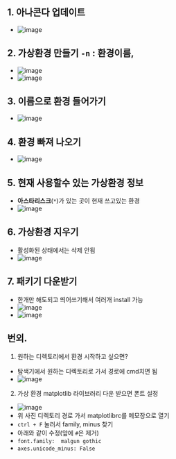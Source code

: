 ## 1. 아나콘다 업데이트
- ![image](https://user-images.githubusercontent.com/77317312/111432141-fbac6200-873f-11eb-97a9-869594fb8ff4.png)

## 2. 가상환경 만들기 `-n` : 환경이름,  
- ![image](https://user-images.githubusercontent.com/77317312/111431543-44afe680-873f-11eb-945b-f04127f2dbd3.png)
- ![image](https://user-images.githubusercontent.com/77317312/116832906-83b3d180-abf1-11eb-8465-273e6305077a.png)

## 3. 이름으로 환경 들어가기
- ![image](https://user-images.githubusercontent.com/77317312/111430936-74aaba00-873e-11eb-84bf-07f888a4781a.png)

## 4. 환경 빠져 나오기
- ![image](https://user-images.githubusercontent.com/77317312/111430986-87bd8a00-873e-11eb-8790-e896618477b0.png)

## 5. 현재 사용할수 있는 가상환경 정보
- **아스타리스크**(`*`)가 있는 곳이 현재 쓰고있는 환경
- ![image](https://user-images.githubusercontent.com/77317312/111431230-dff48c00-873e-11eb-9216-3ef5c01b09df.png)

## 6. 가상환경 지우기
- 활성화된 상태에서는 삭제 안됨
- ![image](https://user-images.githubusercontent.com/77317312/111431809-96587100-873f-11eb-8881-74195f8785b5.png)

## 7. 패키기 다운받기
- 한개만 해도되고 띄어쓰기해서 여러개 install 가능
- ![image](https://user-images.githubusercontent.com/77317312/111432458-665d9d80-8740-11eb-821d-817dfb111dfe.png)
- ![image](https://user-images.githubusercontent.com/77317312/116833000-210f0580-abf2-11eb-906c-d0219d01d5c6.png)


## 번외. 
1. 원하는 디렉토리에서 환경 시작하고 싶으면?
- 탐색기에서 원하는 디렉토리로 가서 경로에 cmd치면 됨
- ![image](https://user-images.githubusercontent.com/77317312/111434825-5b583c80-8743-11eb-884d-6eec285cef17.png)

2. 가상 환경 matplotlib 라이브러리 다운 받으면 폰트 설정
- ![image](https://user-images.githubusercontent.com/77317312/116833256-3c2e4500-abf3-11eb-8ee6-f41e308a71a9.png)
- 위 사진 디렉토리 경로 가서 matplotlibrc를 메모장으로 열기
- `ctrl + F` 눌러서 family, minus 찾기
- 아래와 같이 수정(앞에 `#`은 제거)
- `font.family:  malgun gothic`
- `axes.unicode_minus: False`
